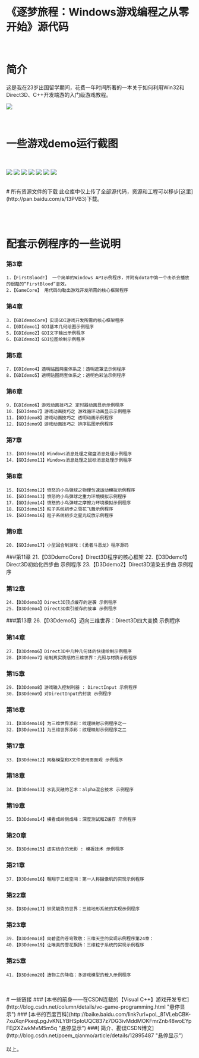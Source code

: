 《逐梦旅程：Windows游戏编程之从零开始》源代码
===============================
<BR>

# 简介
这是我在23岁出国留学期间，花费一年时间所著的一本关于如何利用Win32和Direct3D、C++开发端游的入门级游戏教程。
    
![](http://img.blog.csdn.net/20150327124003877?watermark/2/text/aHR0cDovL2Jsb2cuY3Nkbi5uZXQvcG9lbV9xaWFubW8=/font/5a6L5L2T/fontsize/400/fill/I0JBQkFCMA==/dissolve/70/gravity/Center)
    
<BR>

# 一些游戏demo运行截图
<br>

![](http://img.blog.csdn.net/20131021011428343?watermark/2/text/aHR0cDovL2Jsb2cuY3Nkbi5uZXQvcG9lbV9xaWFubW8=/font/5a6L5L2T/fontsize/400/fill/I0JBQkFCMA==/dissolve/70/gravity/SouthEast)
![](http://img.blog.csdn.net/20131021011222000?watermark/2/text/aHR0cDovL2Jsb2cuY3Nkbi5uZXQvcG9lbV9xaWFubW8=/font/5a6L5L2T/fontsize/400/fill/I0JBQkFCMA==/dissolve/70/gravity/SouthEast)
![](http://img.blog.csdn.net/20131021011251062?watermark/2/text/aHR0cDovL2Jsb2cuY3Nkbi5uZXQvcG9lbV9xaWFubW8=/font/5a6L5L2T/fontsize/400/fill/I0JBQkFCMA==/dissolve/70/gravity/SouthEast)
![](http://img.blog.csdn.net/20131021012735937?watermark/2/text/aHR0cDovL2Jsb2cuY3Nkbi5uZXQvcG9lbV9xaWFubW8=/font/5a6L5L2T/fontsize/400/fill/I0JBQkFCMA==/dissolve/70/gravity/SouthEast)
![](http://img.blog.csdn.net/20131021011652125?watermark/2/text/aHR0cDovL2Jsb2cuY3Nkbi5uZXQvcG9lbV9xaWFubW8=/font/5a6L5L2T/fontsize/400/fill/I0JBQkFCMA==/dissolve/70/gravity/SouthEast)
![](http://img.blog.csdn.net/20131021011504062?watermark/2/text/aHR0cDovL2Jsb2cuY3Nkbi5uZXQvcG9lbV9xaWFubW8=/font/5a6L5L2T/fontsize/400/fill/I0JBQkFCMA==/dissolve/70/gravity/SouthEast)
![](http://img.blog.csdn.net/20131021011518875?watermark/2/text/aHR0cDovL2Jsb2cuY3Nkbi5uZXQvcG9lbV9xaWFubW8=/font/5a6L5L2T/fontsize/400/fill/I0JBQkFCMA==/dissolve/70/gravity/SouthEast)

<BR>
# 所有资源文件的下载
此仓库中仅上传了全部源代码，资源和工程可以移步[这里](http://pan.baidu.com/s/13PVB3)下载。<br>
<br><br><br>
    
# 配套示例程序的一些说明

### 第3章
    1.【FirstBlood!】 一个简单的Windows API示例程序，并附有dota中第一个击杀会播放的很酷的“FirstBlood”音效。
    2.【GameCore】 用代码勾勒出游戏开发所需的核心框架程序
 
### 第4章
    3.【GDIdemoCore】实现GDI游戏开发所需的核心框架程序
    4.【GDIdemo1】GDI基本几何绘图示例程序
    5.【GDIdemo2】GDI文字输出示例程序
    6.【GDIdemo3】GDI位图绘制示例程序

### 第5章
    7.【GDIdemo4】透明贴图两套体系之：透明遮罩法示例程序
    8.【GDIdemo5】透明贴图两套体系之：透明色彩法示例程序
### 第6章
    9.【GDIdemo6】游戏动画技巧之 定时器动画显示示例程序
    10.【GDIdemo7】游戏动画技巧之 游戏循环动画显示示例程序
    11.【GDIdemo8】游戏动画技巧之 透明动画示例程序
    12.【GDIdemo9】游戏动画技巧之 排序贴图示例程序
### 第7章
    13.【GDIdemo10】Windows消息处理之键盘消息处理示例程序
    14.【GDIdemo11】Windows消息处理之鼠标消息处理示例程序

### 第8章
    15.【GDIdemo12】愤怒的小鸟弹球之物理匀速运动模拟示例程序
    16.【GDIdemo13】愤怒的小鸟弹球之重力环境模拟示例程序
    17.【GDIdemo14】愤怒的小鸟弹球之摩擦力环境模拟示例程序
    18.【GDIdemo15】粒子系统初步之雪花飞舞示例程序
    19.【GDIdemo16】粒子系统初步之星光绽放示例程序
 
### 第9章
    20.【GDIdemo17】小型回合制游戏：《勇者斗恶龙》程序源码
 
###第11章
    21.【D3DdemoCore】Direct3D程序的核心框架
    22.【D3Ddemo1】Direct3D初始化四步曲 示例程序
    23.【D3Ddemo2】Direct3D渲染五步曲 示例程序
### 第12章
    24.【D3Ddemo3】Direct3D顶点缓存的逆袭 示例程序
    25.【D3Ddemo4】Direct3D索引缓存的故事 示例程序
###第13章
    26.【D3Ddemo5】迈向三维世界：Direct3D四大变换 示例程序
 
### 第14章
    27.【D3Ddemo6】Direct3D中几种几何体的快捷绘制示例程序
    28.【D3Ddemo7】绘制真实质感的三维世界：光照与材质示例程序
### 第15章
    29.【D3Ddemo8】游戏输入控制利器 : DirectInput 示例程序
    30.【D3Ddemo9】对DirectInput的封装 示例程序
### 第16章
    31.【D3Ddemo10】为三维世界添彩：纹理映射示例程序之一
    32.【D3Ddemo11】为三维世界添彩：纹理映射示例程序之二
### 第17章
    33.【D3Ddemo12】网格模型和X文件使用面面观 示例程序
### 第18章
    34.【D3Ddemo13】水乳交融的艺术：alpha混合技术 示例程序
### 第19章
    35.【D3Ddemo14】横看成岭侧成峰：深度测试和Z缓存 示例程序
### 第20章
    36.【D3Ddemo15】虚实结合的光影 : 模板技术 示例程序
### 第21章
    37.【D3Ddemo16】翱翔于三维空间：第一人称摄像机的实现示例程序
### 第22章
    38.【D3Ddemo17】钟灵毓秀的世界：三维地形系统的实现示例程序
### 第23章
    39.【D3Ddemo18】向碧蓝的苍穹致敬：三维天空的实现示例程序第24章：
    40.【D3Ddemo19】让唯美的雪花飘扬：三维粒子系统的实现示例程序
### 第25章
    41.【D3Ddemo20】造物主的降临：多游戏模型的载入示例程序
<br>
<br>
# 一些链接
### [本书的前身——在CSDN连载的【Visual C++】游戏开发专栏](http://blog.csdn.net/column/details/vc-game-programming.html "悬停显示")  
### [本书的百度百科](http://baike.baidu.com/link?url=poL_81VLebCBK-7xuXqnPkeqLpgJvKNLYBHSpIoUQC837z7DG3ivMddMOKFmrZnb48woEYpFEj2XZwkMvM5m5q "悬停显示")
###[ 简介、勘误CSDN博文](http://blog.csdn.net/poem_qianmo/article/details/12895487 "悬停显示")  
<br>

<br>
以上。


